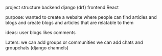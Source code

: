 project structure
backend django (drf)
frontend React

purpose:
wanted to create a website where people can find articles and blogs
and create blogs and articles that are relatable to them

ideas:
user blogs likes comments


Laters:
we can add groups or communities
we can add chats and groupchats (django channels)
